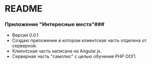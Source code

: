 # README #

### Приложение "Интересные места"###
* Версия 0.0.1
* Создаю приложение в котором клиентская часть отделена от серверной.
* Клиентская часть написана на Angular.js.
* Серверная часть "самопис" с целью обучения PHP ООП.